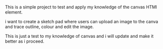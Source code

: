 This is a simple project to test and apply my knowledge of the canvas HTMl element.

i want to create a sketch pad where users can upload an image to the canva and
trace outline, colour and edit the image.

This is just a test to my knowledge of canvas and i will update and make it better
as i proceed.